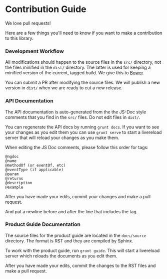 # Contribution Guide

We love pull requests!

Here are a few things you'll need to know if you want to make a contribution to
this library.

### Development Workflow

All modifications should happen to the source files in the `src/` directory, not
the files minified in the `dist/` directory.  The latter is used for keeping a
minified version of the current, tagged build.  We give this to
[Bower](http://bower.io).

You can submit a PR after modifying the source files.  We will publish a new
version in `dist/` when we are ready to cut a new release.

### API Documentation

The API documentation is auto-generated from the the JS-Doc style comments
that you find in the `src/` files.  Do not edit files in `dist/`.

You can regenerate the API docs by running `grunt docs`.  If you want to
see your changes as you edit them you can use `grunt serve` to start a
livereload server that will reload your changes as you make them.

When editing the JS Doc comments, please follow this order for tags:

```
@ngdoc
@name
@methodOf (or eventOf, etc)
@eventType (if applicable)
@param
@returns
@description
@example
```

After you have made your edits, commit your changes and make a pull request.

And put a newline before and after the line that includes the tag.

### Product Guide Documentation

The source files for the product guide are located in the `docs/source`
directory.  The format is RST and they are compiled by Sphinx.

To work with the product guide, run `grunt guide`.  This will start a livereload
server which reloads the documents as you edit them.

After you have made your edits, commit the changes to the RST files and make
a pull request.
